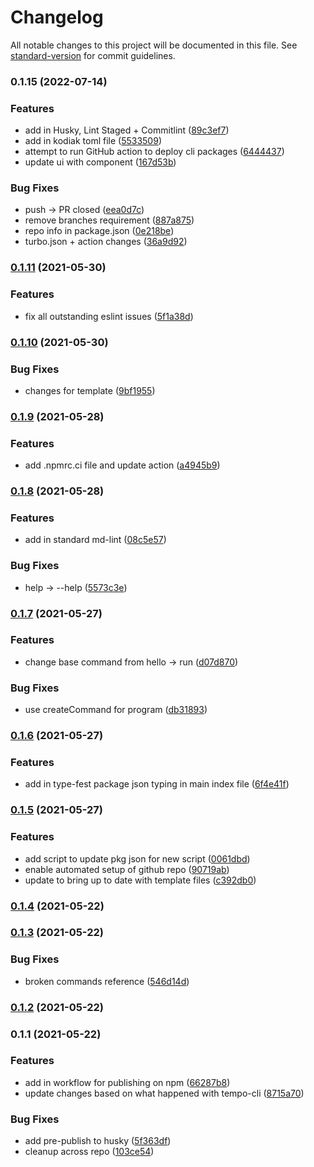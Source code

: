 # Changelog

All notable changes to this project will be documented in this file. See [standard-version](https://github.com/conventional-changelog/standard-version) for commit guidelines.

### 0.1.15 (2022-07-14)


### Features

* add in Husky, Lint Staged + Commitlint ([89c3ef7](https://github.com/okeeffed/demo-turborepo/commit/89c3ef7d9a347024aa337ae4c2c5668986196e99))
* add in kodiak toml file ([5533509](https://github.com/okeeffed/demo-turborepo/commit/553350964a4a67b033fcdf40fcb5b2a4ea9cd6ba))
* attempt to run GitHub action to deploy cli packages ([6444437](https://github.com/okeeffed/demo-turborepo/commit/6444437b15b8fe4b0d7c055130729dc4d6522ad3))
* update ui with <Heading /> component ([167d53b](https://github.com/okeeffed/demo-turborepo/commit/167d53b3f173c32df40dd133bc7ac37604710773))


### Bug Fixes

* push -> PR closed ([eea0d7c](https://github.com/okeeffed/demo-turborepo/commit/eea0d7c63cc17dcb5a677a176911ddabc3b7db63))
* remove branches requirement ([887a875](https://github.com/okeeffed/demo-turborepo/commit/887a875a3a10e715ab6333b3a6784b0b4e5ab06e))
* repo info in package.json ([0e218be](https://github.com/okeeffed/demo-turborepo/commit/0e218bef3195718fcabc13e57b7f932884382a5d))
* turbo.json + action changes ([36a9d92](https://github.com/okeeffed/demo-turborepo/commit/36a9d92dd15b8a4f65e224c4dfcb21c77824b2e3))

### [0.1.11](http://github.com///compare/v0.1.10...v0.1.11) (2021-05-30)


### Features

* fix all outstanding eslint issues ([5f1a38d](http://github.com///commit/5f1a38ddeed1ed5f9a904a23084327ba91b0c521))

### [0.1.10](http://github.com///compare/v0.1.9...v0.1.10) (2021-05-30)


### Bug Fixes

* changes for template ([9bf1955](http://github.com///commit/9bf195597878dbceb1a450d20dc29dfb728aa370))

### [0.1.9](http://github.com///compare/v0.1.8...v0.1.9) (2021-05-28)


### Features

* add .npmrc.ci file and update action ([a4945b9](http://github.com///commit/a4945b9c56af829804486f2d7381cc99b580cbae))

### [0.1.8](http://github.com///compare/v0.1.7...v0.1.8) (2021-05-28)


### Features

* add in standard md-lint ([08c5e57](http://github.com///commit/08c5e57dbba889375f3ea485bab2fb213a40f565))


### Bug Fixes

* help -> --help ([5573c3e](http://github.com///commit/5573c3eeb9c2df46b66d021ebadd7c6704b14940))

### [0.1.7](http://github.com///compare/v0.1.6...v0.1.7) (2021-05-27)


### Features

* change base command from hello -> run ([d07d870](http://github.com///commit/d07d8708c6d46ea4f87909ca57b0989e83f8d472))


### Bug Fixes

* use createCommand for program ([db31893](http://github.com///commit/db318930671e89daa2ccfacd0e583107e320ed6b))

### [0.1.6](http://github.com///compare/v0.1.5...v0.1.6) (2021-05-27)


### Features

* add in type-fest package json typing in main index file ([6f4e41f](http://github.com///commit/6f4e41ff1be8cf99b8ac1147d5160b62401de32d))

### [0.1.5](http://github.com///compare/v0.1.4...v0.1.5) (2021-05-27)


### Features

* add script to update pkg json for new script ([0061dbd](http://github.com///commit/0061dbd21277cfdce0d55601896cdef3962a321f))
* enable automated setup of github repo ([90719ab](http://github.com///commit/90719ab9016cf4902293ed8e831e55579095f9b3))
* update to bring up to date with template files ([c392db0](http://github.com///commit/c392db03ab15af94af6a6f6c7fe2f72c5cd5c531))

### [0.1.4](https://github.com/okeeffed/nodejs-cli-template/compare/v0.1.3...v0.1.4) (2021-05-22)

### [0.1.3](https://github.com/okeeffed/nodejs-cli-template/compare/v0.1.2...v0.1.3) (2021-05-22)


### Bug Fixes

* broken commands reference ([546d14d](https://github.com/okeeffed/nodejs-cli-template/commit/546d14dc8087940d8341478443dae0ea324ac355))

### [0.1.2](https://github.com/okeeffed/nodejs-cli-template/compare/v0.1.1...v0.1.2) (2021-05-22)

### 0.1.1 (2021-05-22)


### Features

* add in workflow for publishing on npm ([66287b8](https://github.com/okeeffed/nodejs-cli-template/commit/66287b8c5cf13383c2bf59b764f7628674810649))
* update changes based on what happened with tempo-cli ([8715a70](https://github.com/okeeffed/nodejs-cli-template/commit/8715a705f9e711fe4cd2daee25cdc52c2227dbea))


### Bug Fixes

* add pre-publish to husky ([5f363df](https://github.com/okeeffed/nodejs-cli-template/commit/5f363df5254a01a8f334fbff873d5e468ae0b559))
* cleanup across repo ([103ce54](https://github.com/okeeffed/nodejs-cli-template/commit/103ce54128a019f5d7dbe3e44ba6875b0894a36a))
